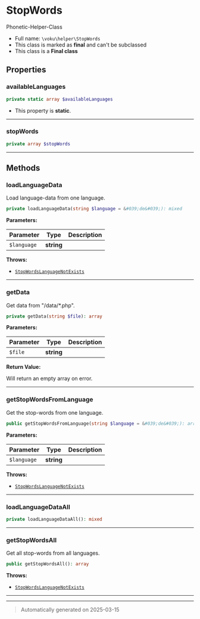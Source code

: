 
# StopWords

Phonetic-Helper-Class



* Full name: `\voku\helper\StopWords`
* This class is marked as **final** and can't be subclassed
* This class is a **Final class**



## Properties


### availableLanguages



```php
private static array $availableLanguages
```



* This property is **static**.


***

### stopWords



```php
private array $stopWords
```






***

## Methods


### loadLanguageData

Load language-data from one language.

```php
private loadLanguageData(string $language = &#039;de&#039;): mixed
```








**Parameters:**

| Parameter | Type | Description |
|-----------|------|-------------|
| `$language` | **string** |  |




**Throws:**

- [`StopWordsLanguageNotExists`](./StopWordsLanguageNotExists.md)



***

### getData

Get data from "/data/*.php".

```php
private getData(string $file): array
```








**Parameters:**

| Parameter | Type | Description |
|-----------|------|-------------|
| `$file` | **string** |  |


**Return Value:**

<p>Will return an empty array on error.</p>




***

### getStopWordsFromLanguage

Get the stop-words from one language.

```php
public getStopWordsFromLanguage(string $language = &#039;de&#039;): array
```








**Parameters:**

| Parameter | Type | Description |
|-----------|------|-------------|
| `$language` | **string** |  |




**Throws:**

- [`StopWordsLanguageNotExists`](./StopWordsLanguageNotExists.md)



***

### loadLanguageDataAll



```php
private loadLanguageDataAll(): mixed
```












***

### getStopWordsAll

Get all stop-words from all languages.

```php
public getStopWordsAll(): array
```











**Throws:**

- [`StopWordsLanguageNotExists`](./StopWordsLanguageNotExists.md)



***


***
> Automatically generated on 2025-03-15
